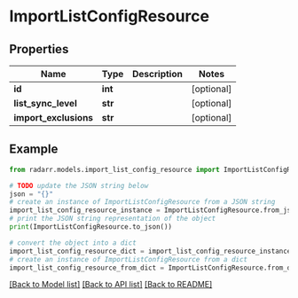 # ImportListConfigResource


## Properties

Name | Type | Description | Notes
------------ | ------------- | ------------- | -------------
**id** | **int** |  | [optional] 
**list_sync_level** | **str** |  | [optional] 
**import_exclusions** | **str** |  | [optional] 

## Example

```python
from radarr.models.import_list_config_resource import ImportListConfigResource

# TODO update the JSON string below
json = "{}"
# create an instance of ImportListConfigResource from a JSON string
import_list_config_resource_instance = ImportListConfigResource.from_json(json)
# print the JSON string representation of the object
print(ImportListConfigResource.to_json())

# convert the object into a dict
import_list_config_resource_dict = import_list_config_resource_instance.to_dict()
# create an instance of ImportListConfigResource from a dict
import_list_config_resource_from_dict = ImportListConfigResource.from_dict(import_list_config_resource_dict)
```
[[Back to Model list]](../README.md#documentation-for-models) [[Back to API list]](../README.md#documentation-for-api-endpoints) [[Back to README]](../README.md)


